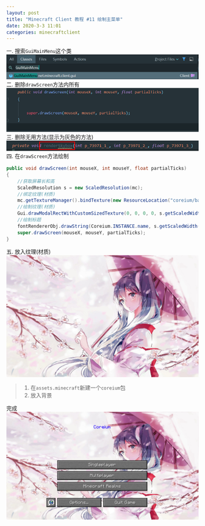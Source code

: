 ```yaml
---
layout: post
title: "Minecraft Client 教程 #11 绘制主菜单"
date: 2020-3-3 11:01
categories: minecraftclient
---
```

一. 搜索`GuiMainMenu`这个类
![11-1](/assets/minecraftclient/11-1.png)
二. 删除`drawScreen`方法内所有
![11-2](/assets/minecraftclient/11-2.png)
三. 删除无用方法(显示为灰色的方法)
![11-3](/assets/minecraftclient/11-3.png)
四. 在`drawScreen`方法绘制
```java
public void drawScreen(int mouseX, int mouseY, float partialTicks)
{
    //获取屏幕长和高
    ScaledResolution s = new ScaledResolution(mc);
    //绑定纹理(材质)
    mc.getTextureManager().bindTexture(new ResourceLocation("coreium/background.jpg"));
    //绘制纹理(材质)
    Gui.drawModalRectWithCustomSizedTexture(0, 0, 0, 0, s.getScaledWidth(), s.getScaledHeight(), s.getScaledWidth(), s.getScaledHeight());
    //绘制标题
    fontRendererObj.drawString(Coreium.INSTANCE.name, s.getScaledWidth() / 2 - fontRendererObj.getStringWidth(Coreium.INSTANCE.name) / 2, 30, new Color(30, 0, 255).getRGB());
    super.drawScreen(mouseX, mouseY, partialTicks);
}
```
五. 放入纹理(材质)
![background](/assets/minecraftclient/background.jpg)
> 1. 在`assets.minecraft`新建一个`coreium`包
> 2. 放入背景

完成
![11-4](/assets/minecraftclient/11-4.png)